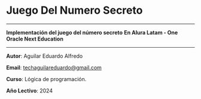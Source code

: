 # Juego Del Numero Secreto
----

**Implementación del juego del número secreto**
**En Alura Latam - One Oracle Next Education**

----
**Autor**:  Aguilar Eduardo Alfredo

**Email**: techaguilareduardo@gmail.com

**Curso**: Lógica de programación.

**Año Lectivo**: 2024

